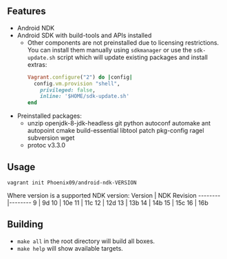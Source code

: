 ## Features
* Android NDK
* Android SDK with build-tools and APIs installed
    * Other components are not preinstalled due to licensing restrictions.
     You can install them manually using `sdkmanager` or use the `sdk-update.sh` script which will update existing packages and install extras:
        ```ruby
        Vagrant.configure("2") do |config|
          config.vm.provision "shell",
            privileged: false,
            inline: '$HOME/sdk-update.sh'
        end
        ```
* Preinstalled packages:
    * unzip openjdk-8-jdk-headless git python autoconf automake ant autopoint cmake build-essential libtool patch pkg-config ragel subversion wget
    * protoc v3.3.0

## Usage
```shell
vagrant init Phoenix09/android-ndk-VERSION
```
Where version is a supported NDK version:
Version | NDK Revision
--------|--------
9 | 9d
10 | 10e
11 | 11c
12 | 12d
13 | 13b
14 | 14b
15 | 15c
16 | 16b

## Building
* `make all` in the root directory will build all boxes.
* `make help` will show available targets.
